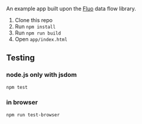 
An example app built upon the [Fluo](http://github.com/jankuca/fluo) data flow library.

1. Clone this repo
2. Run `npm install`
3. Run `npm run build`
4. Open `app/index.html`

## Testing

### node.js only with jsdom

```bash
npm test
```

### in browser

```bash
npm run test-browser
```
